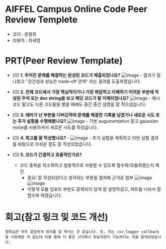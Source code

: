 # AIFFEL Campus Online Code Peer Review Templete
- 코더 : 윤철희
- 리뷰어 : 최세영


# PRT(Peer Review Template)
- [O]  **1. 주어진 문제를 해결하는 완성된 코드가 제출되었나요?**
  ![image](https://github.com/user-attachments/assets/8745be97-3c46-42ed-aa00-2d5bd902a5a0)
         -  결과가 잘 나왔고 "강건성과 성능은 trade-off 관계" 라는 결과를 도출하였습니다.

- [O]  **2. 전체 코드에서 가장 핵심적이거나 가장 복잡하고 이해하기 어려운 부분에 작성된 
주석 또는 doc string을 보고 해당 코드가 잘 이해되었나요?**
![image](https://github.com/user-attachments/assets/a17355cf-d073-45fb-b6ff-4464bfc8e48f)
         -  예시 코드 말고도 다른 코드들을 봤을 때에도 중간 중간 설명을 잘 적으셨습니다. 

- [O]  **3. 에러가 난 부분을 디버깅하여 문제를 해결한 기록을 남겼거나
새로운 시도 또는 추가 실험을 수행해봤나요?**
![image](https://github.com/user-attachments/assets/4a231114-7632-46b0-9df2-46ba2cadf563)
         -  기본 augumentation 말고 gaussian noise를 사용하셔서 새로운 시도를 하셨습니다.

- [O]  **4. 회고를 잘 작성했나요?**
         -  ![image](https://github.com/user-attachments/assets/fa9f55c5-58de-43dd-9255-582a843e5be4)
         -  추가 실험을 계획하고 이번 실험 결과를 바탕으로 아쉬운 점도 잘 작성되었습니다.

- [O]  **5. 코드가 간결하고 효율적인가요?**
    - 코드 중복을 최소화하고 범용적으로 사용할 수 있도록 함수화/모듈화했는지 확인
        - 중요! 잘 작성되었다고 생각되는 부분을 캡쳐해 근거로 첨부
![image](https://github.com/user-attachments/assets/9dd7b27d-9c30-4568-a7de-cef2dc319751)
![image](https://github.com/user-attachments/assets/bc77a8c1-27a1-462a-a542-9babb95b9349)
        -  이렇게 모듈 임포트 부분도 중복되지 않게 잘 설정하셨고, 파트를 나눠서 잘 함수화 하였습니다.


# 회고(참고 링크 및 코드 개선)
```
철희님은 아주 깔끔하게 정리를 잘 하시는 것 같습니다. 또, 저는 csv_logger callback을 사용해본 적 없는데 이를 통해 더 좋은 시각화나 정보저장이 가능하다는 것을 알게되었습니다.
```
